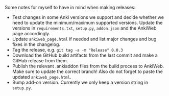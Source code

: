 Some notes for myself to have in mind when making releases:

-   Test changes in some Anki versions we support and decide whether we need to update the minimum/maximum supported versions. Update the versions in `requirements.txt`, `setup.py`, `addon.json` and the AnkiWeb page accordingly.
-   Update `ankiweb_page.html` if needed and list major changes and bug fixes in the changelog.
-   Tag the release, e.g. `git tag -a -m "Release" 0.0.3`
-   Download the GitHub build artifacts from the last commit and make a GitHub release from them.
-   Publish the relevant .ankiaddon files from the build process to AnkiWeb. Make sure to update the correct branch! Also do not forget to paste the updated `ankiweb_page.html`.
-   Bump add-on version. Currently we only keep a version string in `setup.py`.
